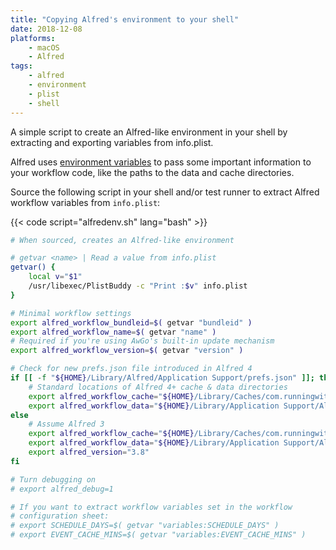 ```yaml
---
title: "Copying Alfred's environment to your shell"
date: 2018-12-08
platforms:
    - macOS
    - Alfred
tags:
    - alfred
    - environment
    - plist
    - shell
---
```


A simple script to create an Alfred-like environment in your shell
by extracting and exporting variables from info.plist.

<!--more-->

Alfred uses [environment variables][alfred-vars] to pass some important
information to your workflow code, like the paths to the data and cache
directories.

Source the following script in your shell and/or test runner to extract
Alfred workflow variables from `info.plist`:

{{< code script="alfredenv.sh" lang="bash" >}}

```bash
# When sourced, creates an Alfred-like environment

# getvar <name> | Read a value from info.plist
getvar() {
    local v="$1"
    /usr/libexec/PlistBuddy -c "Print :$v" info.plist
}

# Minimal workflow settings
export alfred_workflow_bundleid=$( getvar "bundleid" )
export alfred_workflow_name=$( getvar "name" )
# Required if you're using AwGo's built-in update mechanism
export alfred_workflow_version=$( getvar "version" )

# Check for new prefs.json file introduced in Alfred 4
if [[ -f "${HOME}/Library/Alfred/Application Support/prefs.json" ]]; then
    # Standard locations of Alfred 4+ cache & data directories
    export alfred_workflow_cache="${HOME}/Library/Caches/com.runningwithcrayons.Alfred/Workflow Data/${alfred_workflow_bundleid}"
    export alfred_workflow_data="${HOME}/Library/Application Support/Alfred/Workflow Data/${alfred_workflow_bundleid}"
else
    # Assume Alfred 3
    export alfred_workflow_cache="${HOME}/Library/Caches/com.runningwithcrayons.Alfred-3/Workflow Data/${alfred_workflow_bundleid}"
    export alfred_workflow_data="${HOME}/Library/Application Support/Alfred 3/Workflow Data/${alfred_workflow_bundleid}"
    export alfred_version="3.8"
fi

# Turn debugging on
# export alfred_debug=1

# If you want to extract workflow variables set in the workflow
# configuration sheet:
# export SCHEDULE_DAYS=$( getvar "variables:SCHEDULE_DAYS" )
# export EVENT_CACHE_MINS=$( getvar "variables:EVENT_CACHE_MINS" )
```


[alfred-vars]: https://www.alfredapp.com/help/workflows/script-environment-variables/ "Alfred's environment variables"


